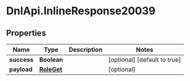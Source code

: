 # DnlApi.InlineResponse20039

## Properties
Name | Type | Description | Notes
------------ | ------------- | ------------- | -------------
**success** | **Boolean** |  | [optional] [default to true]
**payload** | [**RoleGet**](RoleGet.md) |  | [optional] 


